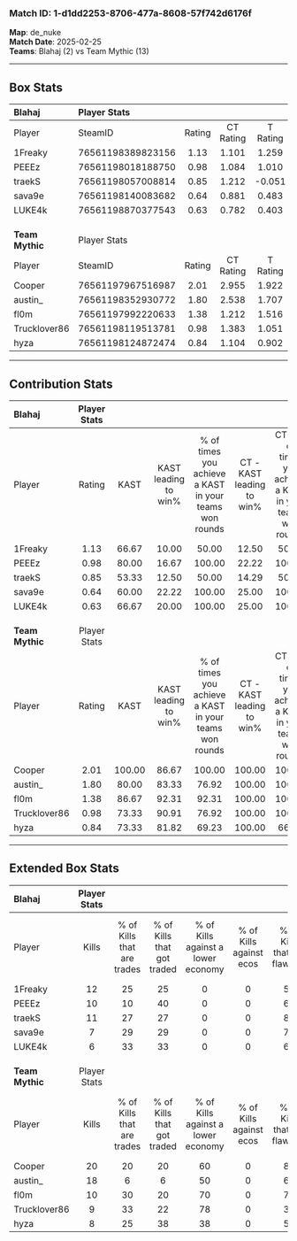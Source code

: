 ### Match ID: 1-d1dd2253-8706-477a-8608-57f742d6176f  
**Map**: de_nuke  
**Match Date**: 2025-02-25  
**Teams**: Blahaj (2) vs Team Mythic (13)  

---  

## Box Stats  

| **Blahaj**      | Player Stats      |        |           |          |        |       |       |         |        |      |     |
| :- | :- | :-: | :-: | :-: | :-: | :-: | :-: | :-: | :-: | :-: | :-: |
| Player          | SteamID           | Rating | CT Rating | T Rating |  KAST  |  ADR  | Kills | Assists | Deaths | K/D  | HS% |
| 1Freaky         | 76561198389823156 |  1.13  |   1.101   |  1.259   | 66.67  | 75.0  |  12   |    1    |   10   | 1.20 | 33  |
| PEEEz           | 76561198018188750 |  0.98  |   1.084   |  1.010   | 80.00  | 78.9  |  10   |    1    |   14   | 0.71 | 80  |
| traekS          | 76561198057008814 |  0.85  |   1.212   |  -0.051  | 53.33  | 78.3  |  11   |    2    |   14   | 0.79 | 54  |
| sava9e          | 76561198140083682 |  0.64  |   0.881   |  0.483   | 60.00  | 67.3  |   7   |    3    |   14   | 0.50 | 42  |
| LUKE4k          | 76561198870377543 |  0.63  |   0.782   |  0.403   | 66.67  | 55.1  |   6   |    4    |   13   | 0.46 | 66  |
|                 |                   |        |           |          |        |       |       |         |        |      |     |
|                 |                   |        |           |          |        |       |       |         |        |      |     |
|                 |                   |        |           |          |        |       |       |         |        |      |     |
| **Team Mythic** | Player Stats      |        |           |          |        |       |       |         |        |      |     |
| Player          | SteamID           | Rating | CT Rating | T Rating |  KAST  |  ADR  | Kills | Assists | Deaths | K/D  | HS% |
| Cooper          | 76561197967516987 |  2.01  |   2.955   |  1.922   | 100.00 | 111.8 |  20   |    4    |   9    | 2.22 | 50  |
| austin_         | 76561198352930772 |  1.80  |   2.538   |  1.707   | 80.00  | 110.6 |  18   |    2    |   7    | 2.57 | 61  |
| fl0m            | 76561197992220633 |  1.38  |   1.212   |  1.516   | 86.67  | 85.6  |  10   |    7    |   6    | 1.67 | 50  |
| Trucklover86    | 76561198119513781 |  0.98  |   1.383   |  1.051   | 73.33  | 79.0  |   9   |    5    |   12   | 0.75 | 88  |
| hyza            | 76561198124872474 |  0.84  |   1.104   |  0.902   | 73.33  | 57.6  |   8   |    3    |   12   | 0.67 | 62  |
---  

## Contribution Stats  

| **Blahaj**      | Player Stats |        |                      |                                                        |                           |                                                             |                          |                                                            |
| :- | :-: | :-: | :-: | :-: | :-: | :-: | :-: | :-: |
| Player          |    Rating    |  KAST  | KAST leading to win% | % of times you achieve a KAST in your teams won rounds | CT - KAST leading to win% | CT - % of times you achieve a KAST in your teams won rounds | T - KAST leading to win% | T - % of times you achieve a KAST in your teams won rounds |
| 1Freaky         |     1.13     | 66.67  |        10.00         |                         50.00                          |           12.50           |                            50.00                            |           0.00           |                            0.00                            |
| PEEEz           |     0.98     | 80.00  |        16.67         |                         100.00                         |           22.22           |                           100.00                            |           0.00           |                            0.00                            |
| traekS          |     0.85     | 53.33  |        12.50         |                         50.00                          |           14.29           |                            50.00                            |           0.00           |                            0.00                            |
| sava9e          |     0.64     | 60.00  |        22.22         |                         100.00                         |           25.00           |                           100.00                            |           0.00           |                            0.00                            |
| LUKE4k          |     0.63     | 66.67  |        20.00         |                         100.00                         |           25.00           |                           100.00                            |           0.00           |                            0.00                            |
|                 |              |        |                      |                                                        |                           |                                                             |                          |                                                            |
|                 |              |        |                      |                                                        |                           |                                                             |                          |                                                            |
|                 |              |        |                      |                                                        |                           |                                                             |                          |                                                            |
| **Team Mythic** | Player Stats |        |                      |                                                        |                           |                                                             |                          |                                                            |
| Player          |    Rating    |  KAST  | KAST leading to win% | % of times you achieve a KAST in your teams won rounds | CT - KAST leading to win% | CT - % of times you achieve a KAST in your teams won rounds | T - KAST leading to win% | T - % of times you achieve a KAST in your teams won rounds |
| Cooper          |     2.01     | 100.00 |        86.67         |                         100.00                         |          100.00           |                           100.00                            |          83.33           |                           100.00                           |
| austin_         |     1.80     | 80.00  |        83.33         |                         76.92                          |          100.00           |                           100.00                            |          77.78           |                           70.00                            |
| fl0m            |     1.38     | 86.67  |        92.31         |                         92.31                          |          100.00           |                           100.00                            |          90.00           |                           90.00                            |
| Trucklover86    |     0.98     | 73.33  |        90.91         |                         76.92                          |          100.00           |                           100.00                            |          87.50           |                           70.00                            |
| hyza            |     0.84     | 73.33  |        81.82         |                         69.23                          |          100.00           |                            66.67                            |          77.78           |                           70.00                            |
---  

## Extended Box Stats  

| **Blahaj**      | Player Stats |                            |                            |                                    |                         |                              |                                 |        |                             |                                     |                          |                               |                            |
| :- | :-: | :-: | :-: | :-: | :-: | :-: | :-: | :-: | :-: | :-: | :-: | :-: | :-: |
| Player          |    Kills     | % of Kills that are trades | % of Kills that got traded | % of Kills against a lower economy | % of Kills against ecos | % of Kills that are flawless | % of Kills that are close duels | Deaths | % of Deaths that get traded | % of Deaths against a lower economy | % of Deaths against ecos | % of Deaths that are flawless | % of Deaths that are close |
| 1Freaky         |      12      |             25             |             25             |                 0                  |            0            |              58              |               17                |   10   |             10              |                  0                  |            0             |              80               |             0              |
| PEEEz           |      10      |             10             |             40             |                 0                  |            0            |              60              |               10                |   14   |             14              |                  0                  |            0             |              86               |             0              |
| traekS          |      11      |             27             |             27             |                 0                  |            0            |              82              |                0                |   14   |             21              |                  0                  |            0             |              36               |             14             |
| sava9e          |      7       |             29             |             29             |                 0                  |            0            |              71              |                0                |   14   |             29              |                  0                  |            0             |              71               |             14             |
| LUKE4k          |      6       |             33             |             33             |                 0                  |            0            |              67              |                0                |   13   |             15              |                  0                  |            0             |              62               |             0              |
|                 |              |                            |                            |                                    |                         |                              |                                 |        |                             |                                     |                          |                               |                            |
|                 |              |                            |                            |                                    |                         |                              |                                 |        |                             |                                     |                          |                               |                            |
|                 |              |                            |                            |                                    |                         |                              |                                 |        |                             |                                     |                          |                               |                            |
| **Team Mythic** | Player Stats |                            |                            |                                    |                         |                              |                                 |        |                             |                                     |                          |                               |                            |
| Player          |    Kills     | % of Kills that are trades | % of Kills that got traded | % of Kills against a lower economy | % of Kills against ecos | % of Kills that are flawless | % of Kills that are close duels | Deaths | % of Deaths that get traded | % of Deaths against a lower economy | % of Deaths against ecos | % of Deaths that are flawless | % of Deaths that are close |
| Cooper          |      20      |             20             |             20             |                 60                 |            0            |              80              |                0                |   9    |             33              |                 67                  |            0             |              100              |             0              |
| austin_         |      18      |             6              |             6              |                 50                 |            0            |              67              |               11                |   7    |             29              |                 57                  |            0             |              57               |             0              |
| fl0m            |      10      |             30             |             20             |                 70                 |            0            |              70              |               20                |   6    |             33              |                 67                  |            0             |              67               |             17             |
| Trucklover86    |      9       |             33             |             22             |                 78                 |            0            |              33              |                0                |   12   |             33              |                 58                  |            0             |              67               |             17             |
| hyza            |      8       |             25             |             38             |                 38                 |            0            |              50              |                0                |   12   |             25              |                 58                  |            0             |              50               |             0              |
